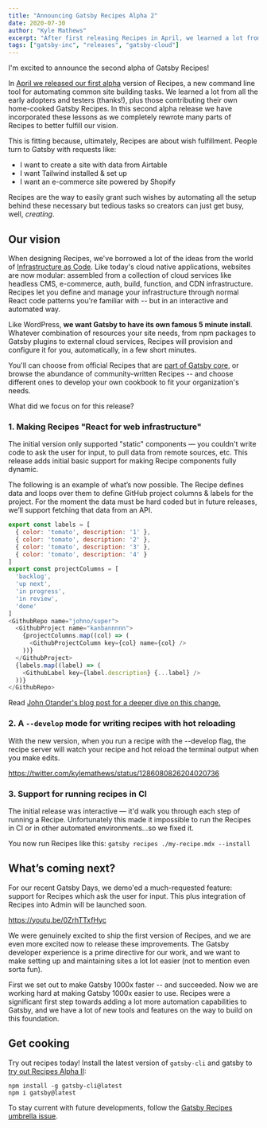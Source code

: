 ```yaml
---
title: "Announcing Gatsby Recipes Alpha 2"
date: 2020-07-30
author: "Kyle Mathews"
excerpt: "After first releasing Recipes in April, we learned a lot from early adopters, testers and community members creating and contribtuing their own Recipes (thanks!) for automating common Gatsby site building chores. In this second alpha release we applied these lessons as we completely rewrote many parts of Recipes to better fulfill our vision of making Gatsby super easy to use, even for beginners."
tags: ["gatsby-inc", "releases", "gatsby-cloud"]
---
```


I'm excited to announce the second alpha of Gatsby Recipes!

In [April we released our first alpha](https://www.gatsbyjs.org/blog/2020-04-15-announcing-gatsby-recipes/) version of Recipes, a new command line tool for automating common site building tasks. We learned a lot from all the early adopters and testers (thanks!), plus those contributing their own home-cooked Gatsby Recipes. In this second alpha release we have incorporated these lessons as we completely rewrote many parts of Recipes to better fulfill our vision.

This is fitting because, ultimately, Recipes are about wish fulfillment. People turn to Gatsby with requests like:

- I want to create a site with data from Airtable
- I want Tailwind installed & set up
- I want an e-commerce site powered by Shopify

Recipes are the way to easily grant such wishes by automating all the setup behind these necessary but tedious tasks so creators can just get busy, well, _creating_.

## Our vision

When designing Recipes, we've borrowed a lot of the ideas from the world of [Infrastructure as Code](https://www.gatsbyjs.org/docs/glossary/infrastructure-as-code/). Like today's cloud native applications, websites are now modular: assembled from a collection of cloud services like headless CMS, e-commerce, auth, build, function, and CDN infrastructure. Recipes let you define and manage your infrastructure through normal React code patterns you're familiar with -- but in an interactive and automated way.

Like WordPress, **we want Gatsby to have its own famous 5 minute install**. Whatever combination of resources your site needs, from npm packages to Gatsby plugins to external cloud services, Recipes will provision and configure it for you, automatically, in a few short minutes.

You'll can choose from official Recipes that are [part of Gatsby core](https://www.gatsbyjs.org/docs/recipes/#new-automated-recipes-available), or browse the abundance of community-written Recipes -- and choose different ones to develop your own cookbook to fit your organization's needs.

What did we focus on for this release?

### 1. Making Recipes "React for web infrastructure"

The initial version only supported "static" components — you couldn't write code to ask the user for input, to pull data from remote sources, etc. This release adds initial basic support for making Recipe components fully dynamic.

The following is an example of what’s now possible. The Recipe defines data and loops over them to define GitHub project columns & labels for the project. For the moment the data must be hard coded but in future releases, we’ll support fetching that data from an API.

```JavaScript
export const labels = [
  { color: 'tomato', description: '1' },
  { color: 'tomato', description: '2' },
  { color: 'tomato', description: '3' },
  { color: 'tomato', description: '4' }
]
export const projectColumns = [
  'backlog',
  'up next',
  'in progress',
  'in review',
  'done'
]
<GithubRepo name="johno/super">
  <GithubProject name="kanbannnnn">
    {projectColumns.map((col) => (
      <GithubProjectColumn key={col} name={col} />
    ))}
  </GithubProject>
  {labels.map((label) => (
    <GithubLabel key={label.description} {...label} />
  ))}
</GithubRepo>
```

Read [John Otander's blog post for a deeper dive on this change.](https://johno.com/recipes-interpreter/)

### 2. A `--develop` mode for writing recipes with hot reloading

With the new version, when you run a recipe with the --develop flag, the recipe server will watch your recipe and hot reload the terminal output when you make edits.

https://twitter.com/kylemathews/status/1286080826204020736

### 3. Support for running recipes in CI

The initial release was interactive — it'd walk you through each step of running a Recipe. Unfortunately this made it impossible to run the Recipes in CI or in other automated environments...so we fixed it.

You now run Recipes like this: `gatsby recipes ./my-recipe.mdx --install`

## What’s coming next?

For our recent Gatsby Days, we demo'ed a much-requested feature: support for Recipes which ask the user for input. This plus integration of Recipes into Admin will be launched soon.

https://youtu.be/0ZrhTTxfHyc

We were genuinely excited to ship the first version of Recipes, and we are even more excited now to release these improvements. The Gatsby developer experience is a prime directive for our work, and we want to make setting up and maintaining sites a lot lot easier (not to mention even sorta fun).

First we set out to make Gatsby 1000x faster -- and succeeded. Now we are working hard at making Gatsby 1000x easier to use. Recipes were a significant first step towards adding a lot more automation capabilities to Gatsby, and we have a lot of new tools and features on the way to build on this foundation.

## Get cooking

Try out recipes today! Install the latest version of `gatsby-cli` and gatsby to [try out Recipes Alpha II](/docs/recipes/):

```shell
npm install -g gatsby-cli@latest
npm i gatsby@latest
```

To stay current with future developments, follow the [Gatsby Recipes umbrella issue](https://github.com/gatsbyjs/gatsby/issues/22991).

